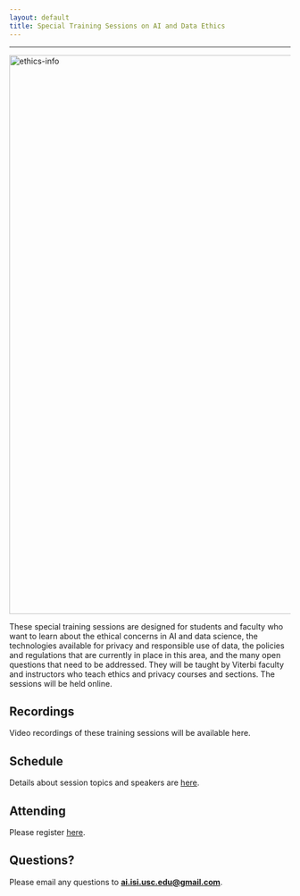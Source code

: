 ```yaml
---
layout: default
title: Special Training Sessions on AI and Data Ethics
---
```

---


<img src="images/ethics.png" alt="ethics-info" width="1000" />


These special training sessions are designed for students and faculty who want to learn about the ethical concerns in AI and data science, the technologies available for privacy and responsible use of data, the policies and regulations that are currently in place in this area, and the many open questions that need to be addressed.  They will be taught by Viterbi faculty and instructors who teach ethics and privacy courses and sections.  The sessions will be held online.

## Recordings

Video recordings of these training sessions will be available here.


## Schedule

Details about session topics and speakers are [here](https://isi-usc-edu.github.io/AI-and-data-ethics/schedule).


## Attending

Please register [here](https://isi-usc-edu.github.io/AI-and-data-ethics/register).

## Questions?

Please email any questions to **ai.isi.usc.edu@gmail.com**.


